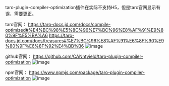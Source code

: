 taro-plugin-compiler-optimization插件在实际不支持H5，但是taro官网显示有误，需要更正。

taro官网：
https://taro-docs.jd.com/docs/compile-optimized#%E4%BC%98%E5%8C%96%E7%BC%96%E8%AF%91%E9%80%9F%E5%BA%A6
https://taro-docs.jd.com/docs/treasures#%E7%BC%96%E8%AF%91%E6%8F%90%E9%80%9F%E6%8F%92%E4%BB%B6
![image](https://github.com/Jun-K-code/Taro-Document-Issues/assets/55284465/77d0d764-84d2-4e54-8683-3b37a7b98455)

github官网：
https://github.com/CANntyield/taro-plugin-compiler-optimization
![image](https://github.com/Jun-K-code/Taro-Document-Issues/assets/55284465/19067d88-fae0-4ace-9467-6b7929d66c3a)

npm官网：
https://www.npmjs.com/package/taro-plugin-compiler-optimization
![image](https://github.com/Jun-K-code/Taro-Document-Issues/assets/55284465/3310191a-40c9-4f20-8800-def4d79dfcb3)
